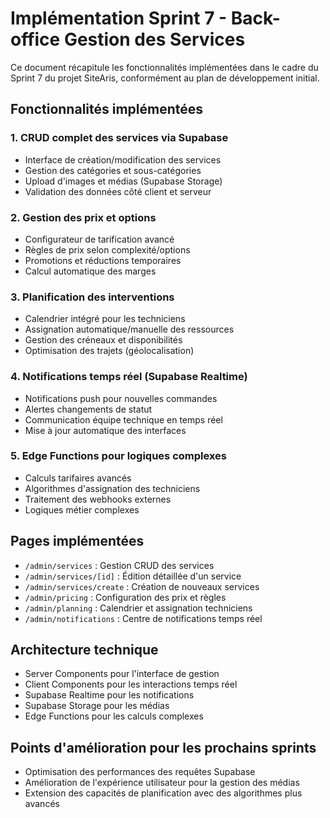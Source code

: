 # Implémentation Sprint 7 - Back-office Gestion des Services

Ce document récapitule les fonctionnalités implémentées dans le cadre du Sprint 7 du projet SiteAris, conformément au plan de développement initial.

## Fonctionnalités implémentées

### 1. CRUD complet des services via Supabase
- Interface de création/modification des services
- Gestion des catégories et sous-catégories
- Upload d'images et médias (Supabase Storage)
- Validation des données côté client et serveur

### 2. Gestion des prix et options
- Configurateur de tarification avancé
- Règles de prix selon complexité/options
- Promotions et réductions temporaires
- Calcul automatique des marges

### 3. Planification des interventions
- Calendrier intégré pour les techniciens
- Assignation automatique/manuelle des ressources
- Gestion des créneaux et disponibilités
- Optimisation des trajets (géolocalisation)

### 4. Notifications temps réel (Supabase Realtime)
- Notifications push pour nouvelles commandes
- Alertes changements de statut
- Communication équipe technique en temps réel
- Mise à jour automatique des interfaces

### 5. Edge Functions pour logiques complexes
- Calculs tarifaires avancés
- Algorithmes d'assignation des techniciens
- Traitement des webhooks externes
- Logiques métier complexes

## Pages implémentées
- `/admin/services` : Gestion CRUD des services
- `/admin/services/[id]` : Édition détaillée d'un service
- `/admin/services/create` : Création de nouveaux services
- `/admin/pricing` : Configuration des prix et règles
- `/admin/planning` : Calendrier et assignation techniciens
- `/admin/notifications` : Centre de notifications temps réel

## Architecture technique
- Server Components pour l'interface de gestion
- Client Components pour les interactions temps réel
- Supabase Realtime pour les notifications
- Supabase Storage pour les médias
- Edge Functions pour les calculs complexes

## Points d'amélioration pour les prochains sprints
- Optimisation des performances des requêtes Supabase
- Amélioration de l'expérience utilisateur pour la gestion des médias
- Extension des capacités de planification avec des algorithmes plus avancés 